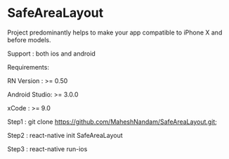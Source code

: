 # SafeAreaLayout
Project predominantly helps to make your app compatible to iPhone X and before models.

Support : both ios and android

Requirements: 

RN Version : >= 0.50

Android Studio: >= 3.0.0

xCode : >= 9.0 

Step1 : git clone https://github.com/MaheshNandam/SafeAreaLayout.git;

Step2 : react-native init SafeAreaLayout

Step3 : react-native run-ios

